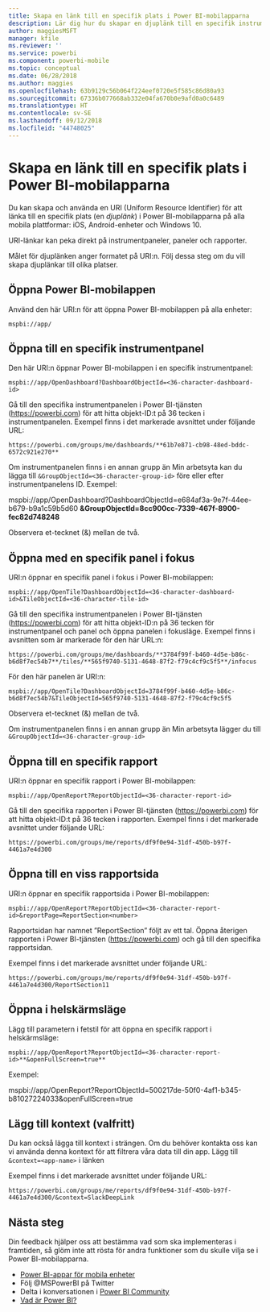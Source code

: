 ```yaml
---
title: Skapa en länk till en specifik plats i Power BI-mobilapparna
description: Lär dig hur du skapar en djuplänk till en specifik instrumentpanel, panel eller rapport i Power BI-mobilappen med en URI (Uniform Resource Identifier).
author: maggiesMSFT
manager: kfile
ms.reviewer: ''
ms.service: powerbi
ms.component: powerbi-mobile
ms.topic: conceptual
ms.date: 06/28/2018
ms.author: maggies
ms.openlocfilehash: 63b9129c56b064f224eef0720e5f585c86d80a93
ms.sourcegitcommit: 67336b077668ab332e04fa670b0e9afd0a0c6489
ms.translationtype: HT
ms.contentlocale: sv-SE
ms.lasthandoff: 09/12/2018
ms.locfileid: "44748025"
---
```

# <a name="create-a-link-to-a-specific-location-in-the-power-bi-mobile-apps"></a>Skapa en länk till en specifik plats i Power BI-mobilapparna
Du kan skapa och använda en URI (Uniform Resource Identifier) för att länka till en specifik plats (en *djuplänk*) i Power BI-mobilapparna på alla mobila plattformar: iOS, Android-enheter och Windows 10.

URI-länkar kan peka direkt på instrumentpaneler, paneler och rapporter.

Målet för djuplänken anger formatet på URI:n. Följ dessa steg om du vill skapa djuplänkar till olika platser. 

## <a name="open-the-power-bi-mobile-app"></a>Öppna Power BI-mobilappen
Använd den här URI:n för att öppna Power BI-mobilappen på alla enheter:

    mspbi://app/


## <a name="open-to-a-specific-dashboard"></a>Öppna till en specifik instrumentpanel
Den här URI:n öppnar Power BI-mobilappen i en specifik instrumentpanel:

    mspbi://app/OpenDashboard?DashboardObjectId=<36-character-dashboard-id>

Gå till den specifika instrumentpanelen i Power BI-tjänsten (https://powerbi.com) för att hitta objekt-ID:t på 36 tecken i instrumentpanelen. Exempel finns i det markerade avsnittet under följande URL:

`https://powerbi.com/groups/me/dashboards/**61b7e871-cb98-48ed-bddc-6572c921e270**`

Om instrumentpanelen finns i en annan grupp än Min arbetsyta kan du lägga till `&GroupObjectId=<36-character-group-id>` före eller efter instrumentpanelens ID. Exempel: 

mspbi://app/OpenDashboard?DashboardObjectId=e684af3a-9e7f-44ee-b679-b9a1c59b5d60 **&GroupObjectId=8cc900cc-7339-467f-8900-fec82d748248**

Observera et-tecknet (&) mellan de två.

## <a name="open-to-a-specific-tile-in-focus"></a>Öppna med en specifik panel i fokus
URI:n öppnar en specifik panel i fokus i Power BI-mobilappen:

    mspbi://app/OpenTile?DashboardObjectId=<36-character-dashboard-id>&TileObjectId=<36-character-tile-id>

Gå till den specifika instrumentpanelen i Power BI-tjänsten (https://powerbi.com) för att hitta objekt-ID:n på 36 tecken för instrumentpanel och panel och öppna panelen i fokusläge. Exempel finns i avsnitten som är markerade för den här URL:n:

`https://powerbi.com/groups/me/dashboards/**3784f99f-b460-4d5e-b86c-b6d8f7ec54b7**/tiles/**565f9740-5131-4648-87f2-f79c4cf9c5f5**/infocus`

För den här panelen är URI:n:

    mspbi://app/OpenTile?DashboardObjectId=3784f99f-b460-4d5e-b86c-b6d8f7ec54b7&TileObjectId=565f9740-5131-4648-87f2-f79c4cf9c5f5

Observera et-tecknet (&) mellan de två.

Om instrumentpanelen finns i en annan grupp än Min arbetsyta lägger du till `&GroupObjectId=<36-character-group-id>`

## <a name="open-to-a-specific-report"></a>Öppna till en specifik rapport
URI:n öppnar en specifik rapport i Power BI-mobilappen:

    mspbi://app/OpenReport?ReportObjectId=<36-character-report-id>

Gå till den specifika rapporten i Power BI-tjänsten (https://powerbi.com) för att hitta objekt-ID:t på 36 tecken i rapporten. Exempel finns i det markerade avsnittet under följande URL:

`https://powerbi.com/groups/me/reports/df9f0e94-31df-450b-b97f-4461a7e4d300`

## <a name="open-to-a-specific-report-page"></a>Öppna till en viss rapportsida
URI:n öppnar en specifik rapportsida i Power BI-mobilappen:

    mspbi://app/OpenReport?ReportObjectId=<36-character-report-id>&reportPage=ReportSection<number>

Rapportsidan har namnet ”ReportSection” följt av ett tal. Öppna återigen rapporten i Power BI-tjänsten (https://powerbi.com) och gå till den specifika rapportsidan. 

Exempel finns i det markerade avsnittet under följande URL:

`https://powerbi.com/groups/me/reports/df9f0e94-31df-450b-b97f-4461a7e4d300/ReportSection11`

## <a name="open-in-full-screen-mode"></a>Öppna i helskärmsläge
Lägg till parametern i fetstil för att öppna en specifik rapport i helskärmsläge:

    mspbi://app/OpenReport?ReportObjectId=<36-character-report-id>**&openFullScreen=true**

Exempel: 

mspbi://app/OpenReport?ReportObjectId=500217de-50f0-4af1-b345-b81027224033&openFullScreen=true

## <a name="add-context-optional"></a>Lägg till kontext (valfritt)
Du kan också lägga till kontext i strängen. Om du behöver kontakta oss kan vi använda denna kontext för att filtrera våra data till din app. Lägg till `&context=<app-name>` i länken

Exempel finns i det markerade avsnittet under följande URL: 

`https://powerbi.com/groups/me/reports/df9f0e94-31df-450b-b97f-4461a7e4d300/&context=SlackDeepLink`

## <a name="next-steps"></a>Nästa steg
Din feedback hjälper oss att bestämma vad som ska implementeras i framtiden, så glöm inte att rösta för andra funktioner som du skulle vilja se i Power BI-mobilapparna. 

* [Power BI-appar för mobila enheter](mobile-apps-for-mobile-devices.md)
* Följ @MSPowerBI på Twitter
* Delta i konversationen i [Power BI Community](http://community.powerbi.com/)
* [Vad är Power BI?](../../power-bi-overview.md)

